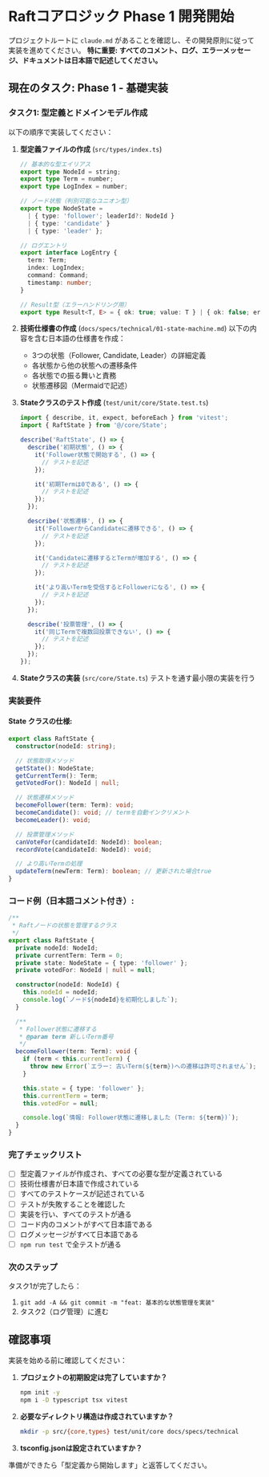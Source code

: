 # Raftコアロジック Phase 1 開発開始

プロジェクトルートに `claude.md` があることを確認し、その開発原則に従って実装を進めてください。
**特に重要: すべてのコメント、ログ、エラーメッセージ、ドキュメントは日本語で記述してください。**

## 現在のタスク: Phase 1 - 基礎実装

### タスク1: 型定義とドメインモデル作成

以下の順序で実装してください：

1. **型定義ファイルの作成** (`src/types/index.ts`)

   ```typescript
   // 基本的な型エイリアス
   export type NodeId = string;
   export type Term = number;
   export type LogIndex = number;

   // ノード状態（判別可能なユニオン型）
   export type NodeState =
     | { type: 'follower'; leaderId?: NodeId }
     | { type: 'candidate' }
     | { type: 'leader' };

   // ログエントリ
   export interface LogEntry {
     term: Term;
     index: LogIndex;
     command: Command;
     timestamp: number;
   }

   // Result型（エラーハンドリング用）
   export type Result<T, E> = { ok: true; value: T } | { ok: false; error: E };
   ```

2. **技術仕様書の作成** (`docs/specs/technical/01-state-machine.md`)
   以下の内容を含む日本語の仕様書を作成：
   - 3つの状態（Follower, Candidate, Leader）の詳細定義
   - 各状態から他の状態への遷移条件
   - 各状態での振る舞いと責務
   - 状態遷移図（Mermaidで記述）

3. **Stateクラスのテスト作成** (`test/unit/core/State.test.ts`)

   ```typescript
   import { describe, it, expect, beforeEach } from 'vitest';
   import { RaftState } from '@/core/State';

   describe('RaftState', () => {
     describe('初期状態', () => {
       it('Follower状態で開始する', () => {
         // テストを記述
       });

       it('初期Termは0である', () => {
         // テストを記述
       });
     });

     describe('状態遷移', () => {
       it('FollowerからCandidateに遷移できる', () => {
         // テストを記述
       });

       it('Candidateに遷移するとTermが増加する', () => {
         // テストを記述
       });

       it('より高いTermを受信するとFollowerになる', () => {
         // テストを記述
       });
     });

     describe('投票管理', () => {
       it('同じTermで複数回投票できない', () => {
         // テストを記述
       });
     });
   });
   ```

4. **Stateクラスの実装** (`src/core/State.ts`)
   テストを通す最小限の実装を行う

### 実装要件

#### State クラスの仕様:

```typescript
export class RaftState {
  constructor(nodeId: string);

  // 状態取得メソッド
  getState(): NodeState;
  getCurrentTerm(): Term;
  getVotedFor(): NodeId | null;

  // 状態遷移メソッド
  becomeFollower(term: Term): void;
  becomeCandidate(): void; // termを自動インクリメント
  becomeLeader(): void;

  // 投票管理メソッド
  canVoteFor(candidateId: NodeId): boolean;
  recordVote(candidateId: NodeId): void;

  // より高いTermの処理
  updateTerm(newTerm: Term): boolean; // 更新された場合true
}
```

### コード例（日本語コメント付き）:

```typescript
/**
 * Raftノードの状態を管理するクラス
 */
export class RaftState {
  private nodeId: NodeId;
  private currentTerm: Term = 0;
  private state: NodeState = { type: 'follower' };
  private votedFor: NodeId | null = null;

  constructor(nodeId: NodeId) {
    this.nodeId = nodeId;
    console.log(`ノード${nodeId}を初期化しました`);
  }

  /**
   * Follower状態に遷移する
   * @param term 新しいTerm番号
   */
  becomeFollower(term: Term): void {
    if (term < this.currentTerm) {
      throw new Error(`エラー: 古いTerm(${term})への遷移は許可されません`);
    }

    this.state = { type: 'follower' };
    this.currentTerm = term;
    this.votedFor = null;

    console.log(`情報: Follower状態に遷移しました (Term: ${term})`);
  }
}
```

### 完了チェックリスト

- [ ] 型定義ファイルが作成され、すべての必要な型が定義されている
- [ ] 技術仕様書が日本語で作成されている
- [ ] すべてのテストケースが記述されている
- [ ] テストが失敗することを確認した
- [ ] 実装を行い、すべてのテストが通る
- [ ] コード内のコメントがすべて日本語である
- [ ] ログメッセージがすべて日本語である
- [ ] `npm run test` で全テストが通る

### 次のステップ

タスク1が完了したら：

1. `git add -A && git commit -m "feat: 基本的な状態管理を実装"`
2. タスク2（ログ管理）に進む

## 確認事項

実装を始める前に確認してください：

1. **プロジェクトの初期設定は完了していますか？**

   ```bash
   npm init -y
   npm i -D typescript tsx vitest
   ```

2. **必要なディレクトリ構造は作成されていますか？**

   ```bash
   mkdir -p src/{core,types} test/unit/core docs/specs/technical
   ```

3. **tsconfig.jsonは設定されていますか？**

準備ができたら「型定義から開始します」と返答してください。
